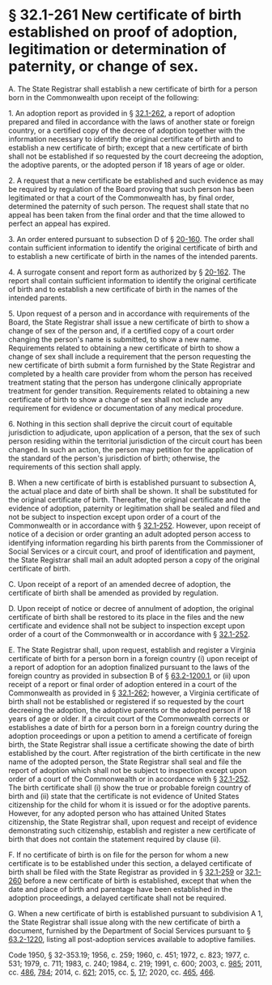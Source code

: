 # § 32.1-261 New certificate of birth established on proof of adoption, legitimation or determination of paternity, or change of sex.

<p>A. The State Registrar shall establish a new certificate of birth for a person born in the Commonwealth upon receipt of the following:</p><p>1. An adoption report as provided in § <a href='/vacode/32.1-262/'>32.1-262</a>, a report of adoption prepared and filed in accordance with the laws of another state or foreign country, or a certified copy of the decree of adoption together with the information necessary to identify the original certificate of birth and to establish a new certificate of birth; except that a new certificate of birth shall not be established if so requested by the court decreeing the adoption, the adoptive parents, or the adopted person if 18 years of age or older.</p><p>2. A request that a new certificate be established and such evidence as may be required by regulation of the Board proving that such person has been legitimated or that a court of the Commonwealth has, by final order, determined the paternity of such person. The request shall state that no appeal has been taken from the final order and that the time allowed to perfect an appeal has expired.</p><p>3. An order entered pursuant to subsection D of § <a href='/vacode/20-160/'>20-160</a>. The order shall contain sufficient information to identify the original certificate of birth and to establish a new certificate of birth in the names of the intended parents.</p><p>4. A surrogate consent and report form as authorized by § <a href='/vacode/20-162/'>20-162</a>. The report shall contain sufficient information to identify the original certificate of birth and to establish a new certificate of birth in the names of the intended parents.</p><p>5. Upon request of a person and in accordance with requirements of the Board, the State Registrar shall issue a new certificate of birth to show a change of sex of the person and, if a certified copy of a court order changing the person's name is submitted, to show a new name. Requirements related to obtaining a new certificate of birth to show a change of sex shall include a requirement that the person requesting the new certificate of birth submit a form furnished by the State Registrar and completed by a health care provider from whom the person has received treatment stating that the person has undergone clinically appropriate treatment for gender transition. Requirements related to obtaining a new certificate of birth to show a change of sex shall not include any requirement for evidence or documentation of any medical procedure.</p><p>6. Nothing in this section shall deprive the circuit court of equitable jurisdiction to adjudicate, upon application of a person, that the sex of such person residing within the territorial jurisdiction of the circuit court has been changed. In such an action, the person may petition for the application of the standard of the person's jurisdiction of birth; otherwise, the requirements of this section shall apply.</p><p>B. When a new certificate of birth is established pursuant to subsection A, the actual place and date of birth shall be shown. It shall be substituted for the original certificate of birth. Thereafter, the original certificate and the evidence of adoption, paternity or legitimation shall be sealed and filed and not be subject to inspection except upon order of a court of the Commonwealth or in accordance with § <a href='/vacode/32.1-252/'>32.1-252</a>. However, upon receipt of notice of a decision or order granting an adult adopted person access to identifying information regarding his birth parents from the Commissioner of Social Services or a circuit court, and proof of identification and payment, the State Registrar shall mail an adult adopted person a copy of the original certificate of birth.</p><p>C. Upon receipt of a report of an amended decree of adoption, the certificate of birth shall be amended as provided by regulation.</p><p>D. Upon receipt of notice or decree of annulment of adoption, the original certificate of birth shall be restored to its place in the files and the new certificate and evidence shall not be subject to inspection except upon order of a court of the Commonwealth or in accordance with § <a href='/vacode/32.1-252/'>32.1-252</a>.</p><p>E. The State Registrar shall, upon request, establish and register a Virginia certificate of birth for a person born in a foreign country (i) upon receipt of a report of adoption for an adoption finalized pursuant to the laws of the foreign country as provided in subsection B of § <a href='/vacode/63.2-1200.1/'>63.2-1200.1</a>, or (ii) upon receipt of a report or final order of adoption entered in a court of the Commonwealth as provided in § <a href='/vacode/32.1-262/'>32.1-262</a>; however, a Virginia certificate of birth shall not be established or registered if so requested by the court decreeing the adoption, the adoptive parents or the adopted person if 18 years of age or older. If a circuit court of the Commonwealth corrects or establishes a date of birth for a person born in a foreign country during the adoption proceedings or upon a petition to amend a certificate of foreign birth, the State Registrar shall issue a certificate showing the date of birth established by the court. After registration of the birth certificate in the new name of the adopted person, the State Registrar shall seal and file the report of adoption which shall not be subject to inspection except upon order of a court of the Commonwealth or in accordance with § <a href='/vacode/32.1-252/'>32.1-252</a>. The birth certificate shall (i) show the true or probable foreign country of birth and (ii) state that the certificate is not evidence of United States citizenship for the child for whom it is issued or for the adoptive parents. However, for any adopted person who has attained United States citizenship, the State Registrar shall, upon request and receipt of evidence demonstrating such citizenship, establish and register a new certificate of birth that does not contain the statement required by clause (ii).</p><p>F. If no certificate of birth is on file for the person for whom a new certificate is to be established under this section, a delayed certificate of birth shall be filed with the State Registrar as provided in § <a href='/vacode/32.1-259/'>32.1-259</a> or <a href='/vacode/32.1-260/'>32.1-260</a> before a new certificate of birth is established, except that when the date and place of birth and parentage have been established in the adoption proceedings, a delayed certificate shall not be required.</p><p>G. When a new certificate of birth is established pursuant to subdivision A 1, the State Registrar shall issue along with the new certificate of birth a document, furnished by the Department of Social Services pursuant to § <a href='/vacode/63.2-1220/'>63.2-1220</a>, listing all post-adoption services available to adoptive families.</p><p>Code 1950, § 32-353.19; 1956, c. 259; 1960, c. 451; 1972, c. 823; 1977, c. 531; 1979, c. 711; 1983, c. 240; 1984, c. 219; 1991, c. 600; 2003, c. <a href='http://lis.virginia.gov/cgi-bin/legp604.exe?031+ful+CHAP0985'>985</a>; 2011, cc. <a href='http://lis.virginia.gov/cgi-bin/legp604.exe?111+ful+CHAP0486'>486</a>, <a href='http://lis.virginia.gov/cgi-bin/legp604.exe?111+ful+CHAP0784'>784</a>; 2014, c. <a href='http://lis.virginia.gov/cgi-bin/legp604.exe?141+ful+CHAP0621'>621</a>; 2015, cc. <a href='http://lis.virginia.gov/cgi-bin/legp604.exe?151+ful+CHAP0005'>5</a>, <a href='http://lis.virginia.gov/cgi-bin/legp604.exe?151+ful+CHAP0017'>17</a>; 2020, cc. <a href='http://lis.virginia.gov/cgi-bin/legp604.exe?201+ful+CHAP0465'>465</a>, <a href='http://lis.virginia.gov/cgi-bin/legp604.exe?201+ful+CHAP0466'>466</a>.</p>
